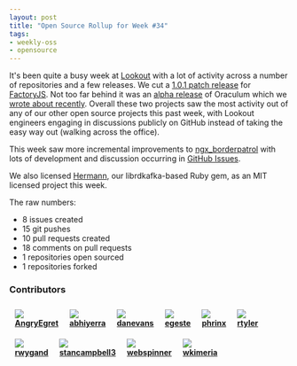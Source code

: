 ```yaml
---
layout: post
title: "Open Source Rollup for Week #34"
tags:
- weekly-oss
- opensource
---
```


It's been quite a busy week at [Lookout](https://github.com/lookout) with a lot
of activity across a number of repositories and a few releases. We cut a
[1.0.1 patch
release](https://github.com/lookout/factoryjs/releases/tag/v1.0.1) for
[FactoryJS](https://github.com/lookout/factoryjs). Not too far behind it was an [alpha
release](https://github.com/lookout/oraculum/releases/tag/0.1.0-alpha) of
Oraculum which we [wrote about recently](/2014/08/introducing-oraculum/).
Overall these two projects saw the most activity out of any of our other open
source projects this past week, with Lookout engineers engaging in discussions
publicly on GitHub instead of taking the easy way out (walking across the
office).

This week saw more incremental improvements to
[ngx_borderpatrol](https://github.com/lookout/ngx_borderpatrol) with lots of
development and discussion occurring in [GitHub
Issues](https://github.com/lookout/ngx_borderpatrol/issues).

We also licensed [Hermann](https://github.com/lookout/Hermann), our
librdkafka-based Ruby gem, as an MIT licensed project this week.


The raw numbers:

 * 8 issues created
 * 15 git pushes
 * 10 pull requests created
 * 18 comments on pull requests
 * 1 repositories open sourced
 * 1 repositories forked


### Contributors


  <div style="float: left; margin: 10px;">
  <img align="absmiddle" src="http://www.gravatar.com/avatar/8617d8bd3d2149c7c1caf00fff4f2f6b?s=48"/>
  <br/>
  <strong>
  <a href="https://github.com/AngryEgret" target="_blank">AngryEgret</a>
  </strong>
  </div>

  <div style="float: left; margin: 10px;">
  <img align="absmiddle" src="http://www.gravatar.com/avatar/254af7d265d4e131e8c4e35374ceae81?s=48"/>
  <br/>
  <strong>
  <a href="https://github.com/abhiyerra" target="_blank">abhiyerra</a>
  </strong>
  </div>

  <div style="float: left; margin: 10px;">
  <img align="absmiddle" src="http://www.gravatar.com/avatar/415f52f9b69778bb421b48871f25da1c?s=48"/>
  <br/>
  <strong>
  <a href="https://github.com/danevans" target="_blank">danevans</a>
  </strong>
  </div>

  <div style="float: left; margin: 10px;">
  <img align="absmiddle" src="http://www.gravatar.com/avatar/42b61b891d0988c200a6cf301fa59212?s=48"/>
  <br/>
  <strong>
  <a href="https://github.com/egeste" target="_blank">egeste</a>
  </strong>
  </div>

  <div style="float: left; margin: 10px;">
  <img align="absmiddle" src="http://www.gravatar.com/avatar/9766b19e046a81a650562b630c8125c9?s=48"/>
  <br/>
  <strong>
  <a href="https://github.com/phrinx" target="_blank">phrinx</a>
  </strong>
  </div>

  <div style="float: left; margin: 10px;">
  <img align="absmiddle" src="http://www.gravatar.com/avatar/d565139dbbafc06e7daf4826ca0f0228?s=48"/>
  <br/>
  <strong>
  <a href="https://github.com/rtyler" target="_blank">rtyler</a>
  </strong>
  </div>

  <div style="float: left; margin: 10px;">
  <img align="absmiddle" src="http://www.gravatar.com/avatar/ad07702900af3578fe320bc5bb0a7842?s=48"/>
  <br/>
  <strong>
  <a href="https://github.com/rwygand" target="_blank">rwygand</a>
  </strong>
  </div>

  <div style="float: left; margin: 10px;">
  <img align="absmiddle" src="http://www.gravatar.com/avatar/7543d8520b9a34cadfb48ec9b77f3c7e?s=48"/>
  <br/>
  <strong>
  <a href="https://github.com/stancampbell3" target="_blank">stancampbell3</a>
  </strong>
  </div>

  <div style="float: left; margin: 10px;">
  <img align="absmiddle" src="http://www.gravatar.com/avatar/c83ddabc44c7cd98f78db7a9dbdbf672?s=48"/>
  <br/>
  <strong>
  <a href="https://github.com/webspinner" target="_blank">webspinner</a>
  </strong>
  </div>

  <div style="float: left; margin: 10px;">
  <img align="absmiddle" src="http://www.gravatar.com/avatar/3a38900a6cdc59829aa2c7acc0a1b5e0?s=48"/>
  <br/>
  <strong>
  <a href="https://github.com/wkimeria" target="_blank">wkimeria</a>
  </strong>
  </div>

<br clear="all"/>
